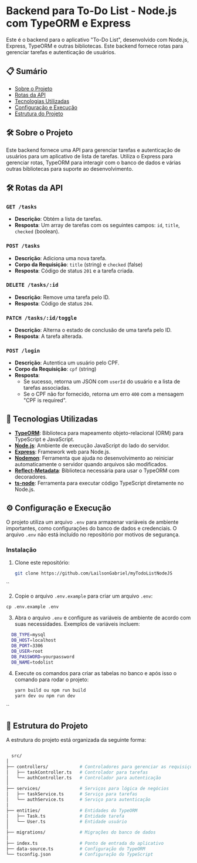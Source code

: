 # Backend para To-Do List - Node.js com TypeORM e Express

Este é o backend para o aplicativo "To-Do List", desenvolvido com Node.js, Express, TypeORM e outras bibliotecas. Este backend fornece rotas para gerenciar tarefas e autenticação de usuários.

## 📋 Sumário

- [Sobre o Projeto](#sobre-o-projeto)
- [Rotas da API](#rotas-da-api)
- [Tecnologias Utilizadas](#tecnologias-utilizadas)
- [Configuração e Execução](#configuração-e-execução)
- [Estrutura do Projeto](#estrutura-do-projeto)

## 🛠️ Sobre o Projeto

Este backend fornece uma API para gerenciar tarefas e autenticação de usuários para um aplicativo de lista de tarefas. Utiliza o Express para gerenciar rotas, TypeORM para interagir com o banco de dados e várias outras bibliotecas para suporte ao desenvolvimento.

## 🛠️ Rotas da API

### `GET /tasks`

- **Descrição**: Obtém a lista de tarefas.
- **Resposta**: Um array de tarefas com os seguintes campos: `id`, `title`, `checked` (boolean).

### `POST /tasks`

- **Descrição**: Adiciona uma nova tarefa.
- **Corpo da Requisição**: `title` (string) e `checked` (false)
- **Resposta**: Código de status `201` e a tarefa criada.

### `DELETE /tasks/:id`

- **Descrição**: Remove uma tarefa pelo ID.
- **Resposta**: Código de status `204`.

### `PATCH /tasks/:id/toggle`

- **Descrição**: Alterna o estado de conclusão de uma tarefa pelo ID.
- **Resposta**: A tarefa alterada.

### `POST /login`

- **Descrição**: Autentica um usuário pelo CPF.
- **Corpo da Requisição**: `cpf` (string)
- **Resposta**: 
  - Se sucesso, retorna um JSON com `userId` do usuário e a lista de tarefas associadas.
  - Se o CPF não for fornecido, retorna um erro `400` com a mensagem "CPF is required".

## 🧩 Tecnologias Utilizadas

- **[TypeORM](https://typeorm.io/)**: Biblioteca para mapeamento objeto-relacional (ORM) para TypeScript e JavaScript.
- **[Node.js](https://nodejs.org/)**: Ambiente de execução JavaScript do lado do servidor.
- **[Express](https://expressjs.com/)**: Framework web para Node.js.
- **[Nodemon](https://nodemon.io/)**: Ferramenta que ajuda no desenvolvimento ao reiniciar automaticamente o servidor quando arquivos são modificados.
- **[Reflect-Metadata](https://www.npmjs.com/package/reflect-metadata)**: Biblioteca necessária para usar o TypeORM com decoradores.
- **[ts-node](https://typestrong.org/ts-node/)**: Ferramenta para executar código TypeScript diretamente no Node.js.

## ⚙️ Configuração e Execução

O projeto utiliza um arquivo `.env` para armazenar variáveis de ambiente importantes, como configurações do banco de dados e credenciais. O arquivo `.env` não está incluído no repositório por motivos de segurança. 

### Instalação

1. Clone este repositório:
   ```bash
   git clone https://github.com/LailsonGabriel/myTodoListNodeJS
  ``

2. Copie o arquivo `.env.example` para criar um arquivo `.env`:

```cp .env.example .env```

3. Abra o arquivo `.env` e configure as variáveis de ambiente de acordo com suas necessidades. Exemplos de variáveis incluem:

```bash
  DB_TYPE=mysql
  DB_HOST=localhost
  DB_PORT=3306
  DB_USER=root
  DB_PASSWORD=yourpassword
  DB_NAME=todolist
```

4. Execute os comandos para criar as tabelas no banco e após isso o comando para rodar o projeto:
   ```bash
   yarn build ou npm run build
   yarn dev ou npm run dev
  ``


## 📁 Estrutura do Projeto
A estrutura do projeto está organizada da seguinte forma:

```bash

  src/
│
├── controllers/            # Controladores para gerenciar as requisições
│   ├── taskController.ts   # Controlador para tarefas
│   └── authController.ts   # Controlador para autenticação
│
├── services/               # Serviços para lógica de negócios
│   ├── taskService.ts      # Serviço para tarefas
│   └── authService.ts      # Serviço para autenticação
│
├── entities/               # Entidades do TypeORM
│   ├── Task.ts             # Entidade tarefa
│   └── User.ts             # Entidade usuário
│
├── migrations/             # Migrações do banco de dados
│
├── index.ts                # Ponto de entrada do aplicativo
├── data-source.ts          # Configuração do TypeORM
└── tsconfig.json           # Configuração do TypeScript

```
